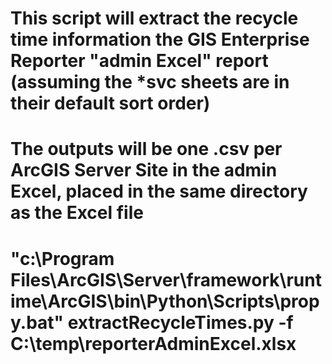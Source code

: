 # This script will extract the recycle time information the GIS Enterprise Reporter "admin Excel" report (assuming the *svc sheets are in their default sort order)
# The outputs will be one .csv per ArcGIS Server Site in the admin Excel, placed in the same directory as the Excel file
# "c:\Program Files\ArcGIS\Server\framework\runtime\ArcGIS\bin\Python\Scripts\propy.bat" extractRecycleTimes.py -f C:\temp\reporterAdminExcel.xlsx 
